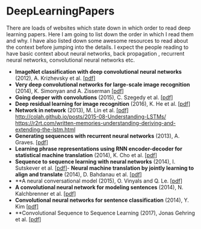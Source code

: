 # DeepLearningPapers
There are loads of websites which state down in which order to read deep learning papers. Here I am going to list down the order in which I read them and why.
I have also listed down some awesome resources to read about the context before jumping into the details. I expect the people reading to have basic context about neural networks, back propagation , recurrent neural networks, convolutional neural networks etc.

- **ImageNet classification with deep convolutional neural networks** (2012), A. Krizhevsky et al. [[pdf]](http://papers.nips.cc/paper/4824-imagenet-classification-with-deep-convolutional-neural-networks.pdf)
- **Very deep convolutional networks for large-scale image recognition** (2014), K. Simonyan and A. Zisserman [[pdf]](http://arxiv.org/pdf/1409.1556)
- **Going deeper with convolutions** (2015), C. Szegedy et al.  [[pdf]](http://www.cv-foundation.org/openaccess/content_cvpr_2015/papers/Szegedy_Going_Deeper_With_2015_CVPR_paper.pdf)
- **Deep residual learning for image recognition** (2016), K. He et al. [[pdf]](http://arxiv.org/pdf/1512.03385)
- **Network in network** (2013), M. Lin et al. [[pdf]](http://arxiv.org/pdf/1312.4400)
http://colah.github.io/posts/2015-08-Understanding-LSTMs/
https://r2rt.com/written-memories-understanding-deriving-and-extending-the-lstm.html
- **Generating sequences with recurrent neural networks** (2013), A. Graves. [[pdf]](https://arxiv.org/pdf/1308.0850)
- **Learning phrase representations using RNN encoder-decoder for statistical machine translation** (2014), K. Cho et al. [[pdf]](http://arxiv.org/pdf/1406.1078)
- **Sequence to sequence learning with neural networks** (2014), I. Sutskever et al. [[pdf]](http://papers.nips.cc/paper/5346-sequence-to-sequence-learning-with-neural-networks.pdf)- **Neural machine translation by jointly learning to align and translate** (2014), D. Bahdanau et al. [[pdf]](http://arxiv.org/pdf/1409.0473)
- **A neural conversational model (2015), O. Vinyals and Q. Le. [[pdf]](https://arxiv.org/pdf/1506.05869.pdf)
- **A convolutional neural network for modeling sentences** (2014), N. Kalchbrenner et al. [[pdf]](http://arxiv.org/pdf/1404.2188v1)
- **Convolutional neural networks for sentence classification** (2014), Y. Kim [[pdf]](http://arxiv.org/pdf/1408.5882)
- **Convolutional Sequence to Sequence Learning (2017), Jonas Gehring et al. [[pdf]](https://arxiv.org/pdf/1705.03122)
